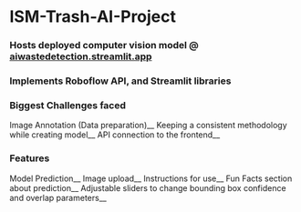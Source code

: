 # ISM-Trash-AI-Project

### Hosts deployed computer vision model @ [aiwastedetection.streamlit.app](https://aiwastedetection.streamlit.app/)
### Implements Roboflow API, and Streamlit libraries
### Biggest Challenges faced
Image Annotation (Data preparation)__
Keeping a consistent methodology while creating model__
API connection to the frontend__

### Features
Model Prediction__
Image upload__
Instructions for use__
Fun Facts section about prediction__
Adjustable sliders to change bounding box confidence and overlap parameters__

